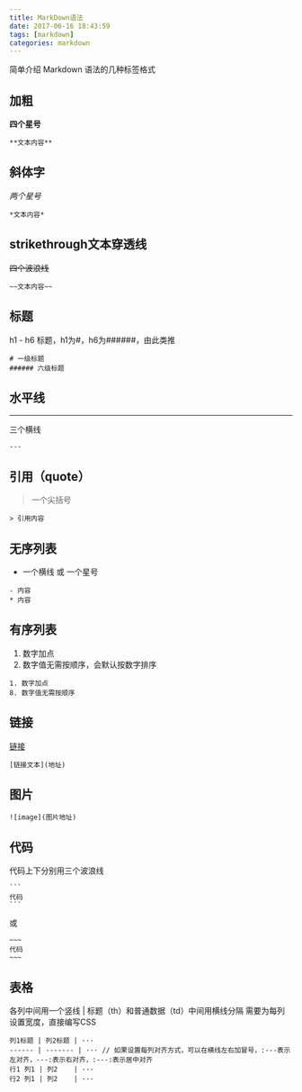 ```yaml
---
title: MarkDown语法
date: 2017-06-16 18:43:59
tags: [markdown]
categories: markdown
---
```


简单介绍 Markdown 语法的几种标签格式
<!-- more -->

## 加粗

**四个星号**

    **文本内容**


## 斜体字

*两个星号*

    *文本内容*

## strikethrough文本穿透线

~~四个波浪线~~

    ~~文本内容~~

## 标题

h1 - h6 标题，h1为#，h6为######，由此类推

    # 一级标题
    ###### 六级标题

## 水平线
---
三个横线

    ---

## 引用（quote）

> 一个尖括号  

~~~ 
> 引用内容
~~~

## 无序列表

* 一个横线 或 一个星号

``` 
- 内容
* 内容
```

## 有序列表

1. 数字加点
8. 数字值无需按顺序，会默认按数字排序

```
1. 数字加点
8. 数字值无需按顺序
```

## 链接

[链接](http://mengyujing.com/MarkDown语法/)

    [链接文本](地址)

## 图片

    ![image](图片地址)

## 代码

代码上下分别用三个波浪线

~~~
```
代码
```
~~~
或
```
~~~
代码
~~~
```

## 表格

各列中间用一个竖线 |
标题（th）和普通数据（td）中间用横线分隔
需要为每列设置宽度，直接编写CSS

```
列1标题 | 列2标题 | ···
------ | ------- | ··· // 如果设置每列对齐方式，可以在横线左右加冒号，:---表示左对齐，---:表示右对齐，:---:表示居中对齐
行1 列1 | 列2    | ···
行2 列1 | 列2    | ··· 
```



